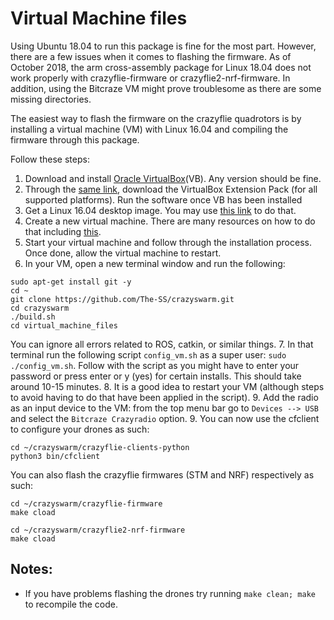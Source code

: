 # Virtual Machine files

Using Ubuntu 18.04 to run this package is fine for the most part. However, there are a few issues when it comes to flashing the firmware. As of October 2018, the arm cross-assembly package for Linux 18.04 does not work properly with crazyflie-firmware or crazyflie2-nrf-firmware. In addition, using the Bitcraze VM might prove troublesome as there are some missing directories.

The easiest way to flash the firmware on the crazyflie quadrotors is by installing a virtual machine (VM) with Linux 16.04 and compiling the firmware through this package.

Follow these steps:
1. Download and install [Oracle VirtualBox](https://www.virtualbox.org/wiki/Downloads)(VB). Any version should be fine.
2. Through the [same link](https://www.virtualbox.org/wiki/Downloads), download the VirtualBox Extension Pack (for all supported platforms). Run the software once VB has been installed
3. Get a Linux 16.04 desktop image. You may use [this link](http://releases.ubuntu.com/16.04/) to do that.
4. Create a new virtual machine. There are many resources on how to do that including [this](https://docs.oracle.com/cd/E26217_01/E26796/html/qs-create-vm.html).
5. Start your virtual machine and follow through the installation process. Once done, allow the virtual machine to restart.
6. In your VM, open a new terminal window and run the following:
```
sudo apt-get install git -y
cd ~
git clone https://github.com/The-SS/crazyswarm.git
cd crazyswarm
./build.sh
cd virtual_machine_files
```
You can ignore all errors related to ROS, catkin, or similar things.
7. In that terminal run the following script `config_vm.sh` as a super user: `sudo ./config_vm.sh`. Follow with the script as you might have to enter your password or press enter or y (yes) for certain installs. This should take around 10-15 minutes.
8. It is a good idea to restart your VM (although steps to avoid having to do that have been applied in the script).
9. Add the radio as an input device to the VM: from the top menu bar go to `Devices --> USB` and select the `Bitcraze Crazyradio` option.
9. You can now use the cfclient to configure your drones as such:
```
cd ~/crazyswarm/crazyflie-clients-python
python3 bin/cfclient
```
You can also flash the crazyflie firmwares (STM and NRF) respectively as such:
```
cd ~/crazyswarm/crazyflie-firmware
make cload
```
```
cd ~/crazyswarm/crazyflie2-nrf-firmware
make cload
```


## Notes:
- If you have problems flashing the drones try running `make clean; make` to recompile the code.
